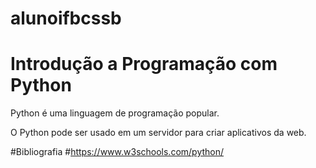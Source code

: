 # alunoifbcssb

<h1>Introdução a Programação com Python</h1>

<p>Python é uma linguagem de programação popular.

O Python pode ser usado em um servidor para criar aplicativos da web.</p>


#Bibliografia
#https://www.w3schools.com/python/
